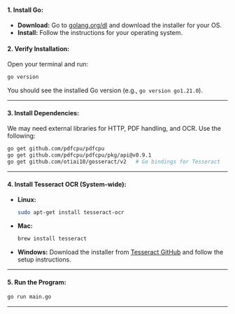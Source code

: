 #### **1. Install Go:**
   - **Download:** Go to [golang.org/dl](https://golang.org/dl/) and download the installer for your OS.
   - **Install:** Follow the instructions for your operating system.

#### **2. Verify Installation:**
   Open your terminal and run:
   ```bash
   go version
   ```
   You should see the installed Go version (e.g., `go version go1.21.0`).

---

#### **3. Install Dependencies:**
   We may need external libraries for HTTP, PDF handling, and OCR. Use the following:
   ```bash
   go get github.com/pdfcpu/pdfcpu
   go get github.com/pdfcpu/pdfcpu/pkg/api@v0.9.1
   go get github.com/otiai10/gosseract/v2   # Go bindings for Tesseract
   ```

---

#### **4. Install Tesseract OCR (System-wide):**

   - **Linux:** 
     ```bash
     sudo apt-get install tesseract-ocr
     ```
   - **Mac:** 
     ```bash
     brew install tesseract
     ```
   - **Windows:** 
     Download the installer from [Tesseract GitHub](https://github.com/tesseract-ocr/tesseract) and follow the setup instructions.

---

#### **5. Run the Program:**
   ```bash
   go run main.go
   ```

---
